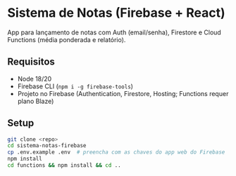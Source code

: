# Sistema de Notas (Firebase + React)

App para lançamento de notas com Auth (email/senha), Firestore e Cloud Functions (média ponderada e relatório).

## Requisitos
- Node 18/20
- Firebase CLI (`npm i -g firebase-tools`)
- Projeto no Firebase (Authentication, Firestore, Hosting; Functions requer plano Blaze)

## Setup
```bash
git clone <repo>
cd sistema-notas-firebase
cp .env.example .env  # preencha com as chaves do app web do Firebase
npm install
cd functions && npm install && cd ..
